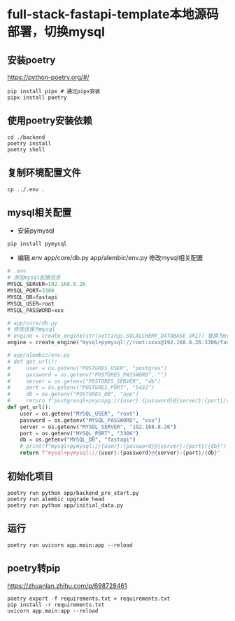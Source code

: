 # full-stack-fastapi-template本地源码部署，切换mysql
## 安装poetry
https://python-poetry.org/#/
```shell
pip install pipx # 通过pipx安装
pipx install poetry
```
## 使用poetry安装依赖
```shell
cd ./backend
poetry install
poetry shell
```
## 复制环境配置文件
```shell
cp ../.env .
```
## mysql相关配置
- 安装pymysql
```shell
pip install pymysql
````
- 编辑.env app/core/db.py app/alembic/env.py 修改mysql相关配置

```python
# .env
# 添加mysql配置信息
MYSQL_SERVER=192.168.8.26
MYSQL_PORT=3306
MYSQL_DB=fastapi
MYSQL_USER=root
MYSQL_PASSWORD=xxx

# app/core/db.py
# 修改连接为mysql
# engine = create_engine(str(settings.SQLALCHEMY_DATABASE_URI)) 替换为mysql
engine = create_engine("mysql+pymysql://root:xxxx@192.168.8.26:3306/fastapi")

# app/alembic/env.py
# def get_url():
#     user = os.getenv("POSTGRES_USER", "postgres")
#     password = os.getenv("POSTGRES_PASSWORD", "")
#     server = os.getenv("POSTGRES_SERVER", "db")
#     port = os.getenv("POSTGRES_PORT", "5432")
#     db = os.getenv("POSTGRES_DB", "app")
#     return f"postgresql+psycopg://{user}:{password}@{server}:{port}/{db}"
def get_url():
    user = os.getenv("MYSQL_USER", "root")
    password = os.getenv("MYSQL_PASSWORD", "xxx")
    server = os.getenv("MYSQL_SERVER", "192.168.8.26")
    port = os.getenv("MYSQL_PORT", "3306")
    db = os.getenv("MYSQL_DB", "fastapi")
    # print(f"mysql+pymysql://{user}:{password}@{server}:{port}/{db}")
    return f"mysql+pymysql://{user}:{password}@{server}:{port}/{db}"
```

## 初始化项目
```shell
poetry run python app/backend_pre_start.py
poetry run alembic upgrade head
poetry run python app/initial_data.py
```

## 运行
```shell
poetry run uvicorn app.main:app --reload
```

## poetry转pip
https://zhuanlan.zhihu.com/p/698728461
```shell
poetry export -f requirements.txt > requirements.txt
pip install -r requirements.txt
uvicorn app.main:app --reload
```